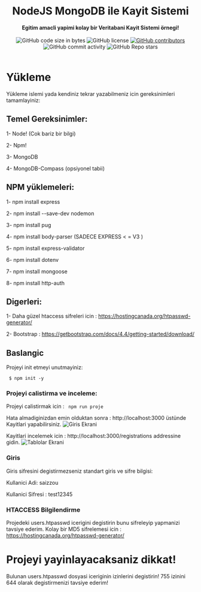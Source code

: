 <h1 align="center">NodeJS MongoDB ile Kayit Sistemi</h1>

<div align="center">
  <strong>Egitim amacli yapimi kolay bir Veritabani Kayit Sistemi örnegi!</strong>
</div>

<br />

<div align="center">
  <img alt="GitHub code size in bytes" src="https://img.shields.io/github/languages/code-size/Saizzou/NodeJS_Kayit_Veritabani">
  <img alt="GitHub license" src="https://img.shields.io/github/license/Saizzou/NodeJS_Kayit_Veritabani">
  <a href="https://github.com/Saizzou/NodeJS_Kayit_Veritabaniy/graphs/contributors"><img alt="GitHub contributors" src="https://img.shields.io/github/contributors/Saizzou/NodeJS_Kayit_Veritabani"></a>
  <img alt="GitHub commit activity" src="https://img.shields.io/github/commit-activity/m/Saizzou/NodeJS_Kayit_Veritabani">
  <img alt="GitHub Repo stars" src="https://img.shields.io/github/stars/Saizzou/NodeJS_Kayit_Veritabani">
</div>

<br />

# Yükleme
Yükleme islemi yada kendiniz tekrar yazabilmeniz icin gereksinimleri tamamlayiniz:

## Temel Gereksinimler:

1- Node! (Cok bariz bir bilgi)

2- Npm!

3- MongoDB

4- MongoDB-Compass (opsiyonel tabii)

## NPM yüklemeleri:

1- npm install express

2- npm install --save-dev nodemon

3- npm install pug

4- npm install body-parser (SADECE EXPRESS < = V3 ) 

5- npm install express-validator

6- npm install dotenv

7- npm install mongoose

8- npm install http-auth

## Digerleri:

1- Daha güzel htaccess sifreleri icin : https://hostingcanada.org/htpasswd-generator/

2- Bootstrap : https://getbootstrap.com/docs/4.4/getting-started/download/

## Baslangic
Projeyi init etmeyi unutmayiniz:

``` $ npm init -y```

### Projeyi calistirma ve inceleme:

Projeyi calistirmak icin :
``` npm run proje```

Hata almadiginizdan emin olduktan sonra : http://localhost:3000 üstünde Kayitlari yapabilirsiniz.
![Giris Ekrani](images/giris.png)

Kayitlari incelemek icin : http://localhost:3000/registrations addressine gidin. 
![Tablolar Ekrani](images/tablo.png)

### Giris
Giris sifresini degistirmezseniz standart giris ve sifre bilgisi:

Kullanici Adi: saizzou

Kullanici Sifresi : test12345

### HTACCESS Bilgilendirme
Projedeki users.htpasswd icerigini degistirin bunu sifreleyip yapmanizi tavsiye ederim. Kolay bir MD5 sifrelemesi icin : 
https://hostingcanada.org/htpasswd-generator/

# Projeyi yayinlayacaksaniz dikkat!
Bulunan users.htpasswd dosyasi iceriginin izinlerini degistirin! 755 izinini 644 olarak degistirmenizi tavsiye ederim!
